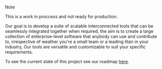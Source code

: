 > [!NOTE]
> This is a work in proccess and not ready for production.

Our goal is to develop a suite of scalable interconnected tools that can be seamlessly integrated together when required, the aim is to create a large collection of enterprise-level software that anybody can use and contribute to, irrespective of weather you're a small team or a leading titan in your industry, Our tools are versatile and customizable to suit your specific requirements.

To see the current state of this project see our roadmap [here](https://github.com/orgs/open-suite/projects/1).
